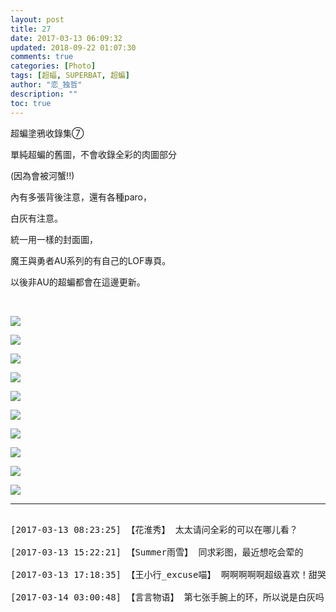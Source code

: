 ```yaml
---
layout: post
title: 27
date: 2017-03-13 06:09:32
updated: 2018-09-22 01:07:30
comments: true
categories: [Photo]
tags: [超蝠, SUPERBAT, 超蝙]
author: "恋_独哲"
description: ""
toc: true
---
```


<p>超蝙塗鴉收錄集⑦</p> 
<p>單純超蝙的舊圖，不會收錄全彩的肉圖部分</p> 
<p>(因為會被河蟹!!)</p> 
<p>內有多張背後注意，還有各種paro，</p> 
<p>白灰有注意。</p> 
<p>統一用一樣的封面圖，</p> 
<p>魔王與勇者AU系列的有自己的LOF專頁。</p> 
<p>以後非AU的超蝙都會在這邊更新。</p> 
<p><br /></p>

![](https://raw.githubusercontent.com/alicewish/maple50821/master/img_YW5MWVN1NEpoZFh5SmJxaUp2Q014QjkvMG54WVVUSFoxUkcwSkdOcTRoTDFSVEN2aFA1bzNnPT0.jpg)

![](https://raw.githubusercontent.com/alicewish/maple50821/master/img_YW5MWVN1NEpoZFh5SmJxaUp2Q014RTFYajVJbG9tZ2lxdmV3V2c2TGhYVGY4WVh3VGhIamZ3PT0.jpg)

![](https://raw.githubusercontent.com/alicewish/maple50821/master/img_YW5MWVN1NEpoZFh5SmJxaUp2Q014QzFuajJ4bHNtMGdUakRDMEhpL2t2aVNBVDlzYSsxWVRRPT0.jpg)

![](https://raw.githubusercontent.com/alicewish/maple50821/master/img_YW5MWVN1NEpoZFh5SmJxaUp2Q014SU5RM290ajIyT3JTV1hMTzlUc2hrcU85Rnp1aS9Nck9nPT0.jpg)

![](https://raw.githubusercontent.com/alicewish/maple50821/master/img_YW5MWVN1NEpoZFh5SmJxaUp2Q014TlNubEQ5ZVY2M3FDMVlyTzRGL3FYNDRySlVkbEZsODBnPT0.jpg)

![](https://raw.githubusercontent.com/alicewish/maple50821/master/img_YW5MWVN1NEpoZFh5SmJxaUp2Q014Snd0WDVXU1lSRTdiakMvT3ZvdUFMamhjWUFQcm80aU1nPT0.jpg)

![](https://raw.githubusercontent.com/alicewish/maple50821/master/img_YW5MWVN1NEpoZFh5SmJxaUp2Q014QWhURDdBSTFtaXI5YWpTajRPVGtwSndrbFFMZXMrTk5nPT0.jpg)

![](https://raw.githubusercontent.com/alicewish/maple50821/master/img_YW5MWVN1NEpoZFh5SmJxaUp2Q014RVFUTzd5djJSU3MzQWZlSGlQVElnQUdtT3g0RFpVWmZBPT0.jpg)

![](https://raw.githubusercontent.com/alicewish/maple50821/master/img_YW5MWVN1NEpoZFh5SmJxaUp2Q014THBlTkNjeUdYQ3hFNUhCVmw1MDNRd21hS1Jua3JFbW1RPT0.jpg)

![](https://raw.githubusercontent.com/alicewish/maple50821/master/img_YW5MWVN1NEpoZFh5SmJxaUp2Q014THBlTkNjeUdYQ3hNYVJTVDhDMXAxR05mM2dYWm5EOUJ3PT0.jpg)

---

<pre>

[2017-03-13 08:23:25] 【花淮秀】 太太请问全彩的可以在哪儿看？

[2017-03-13 15:22:21] 【Summer雨雪】 同求彩图，最近想吃会荤的

[2017-03-13 17:18:35] 【王小行_excuse喵】 啊啊啊啊啊超级喜欢！甜哭啦，虽然中间似乎夹了刀子【假装没看到】

[2017-03-14 03:00:48] 【言言物语】 第七张手腕上的环，所以说是白灰吗？(●﹃●)大超太坏了( • ̀ω•́ )✧

</pre>
